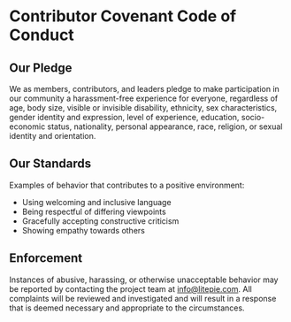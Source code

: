 # Contributor Covenant Code of Conduct

## Our Pledge

We as members, contributors, and leaders pledge to make participation in our community a harassment-free experience for everyone, regardless of age, body size, visible or invisible disability, ethnicity, sex characteristics, gender identity and expression, level of experience, education, socio-economic status, nationality, personal appearance, race, religion, or sexual identity and orientation.

## Our Standards

Examples of behavior that contributes to a positive environment:
- Using welcoming and inclusive language
- Being respectful of differing viewpoints
- Gracefully accepting constructive criticism
- Showing empathy towards others

## Enforcement

Instances of abusive, harassing, or otherwise unacceptable behavior may be reported by contacting the project team at info@litepie.com. All complaints will be reviewed and investigated and will result in a response that is deemed necessary and appropriate to the circumstances.

